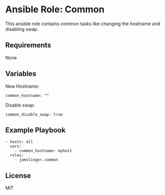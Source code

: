 Ansible Role: Common
=========
This ansible role contains common tasks like changing the hostname
and disabling swap.

Requirements
------------
None

Variables
------------
New Hostname:
```
common_hostname: ""
```

Disable swap:
```
common_disable_swap: true
```

Example Playbook
------------
```
- hosts: all
  vars:
    - common_hostname: myhost
  roles:
    - jamslinger.common
```

License
------------
MIT
